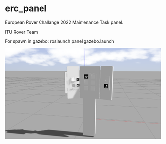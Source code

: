 # erc_panel
European Rover Challange 2022 Maintenance Task panel. 

ITU Rover Team

For spawn in gazebo:
roslaunch panel gazebo.launch

<img src="https://raw.githubusercontent.com/alpogant/erc_panel/main/picture.png">
